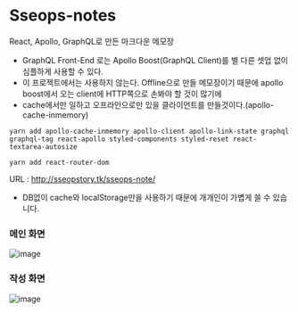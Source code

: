 # Sseops-notes

React, Apollo, GraphQL로 만든 마크다운 메모장

- GraphQL Front-End 로는 Apollo Boost(GraphQL Client)를 별 다른 셋업 없이 심플하게 사용할 수 있다.
- 이 프로젝트에서는 사용하지 않는다. Offline으로 만들 메모장이기 때문에 apollo boost에서 오는 client에 HTTP쪽으로 손봐야 할 것이 많기에
- cache에서만 일하고 오프라인으로만 있을 클라이언트를 만들것이다.(apollo-cache-inmemory)

```
yarn add apollo-cache-inmemory apollo-client apollo-link-state graphql graphql-tag react-apollo styled-components styled-reset react-textarea-autosize
```

```
yarn add react-router-dom
```
URL : http://sseopstory.tk/sseops-note/  
* DB없이 cache와 localStorage만을 사용하기 때문에 개개인이 가볍게 쓸 수 있습니다.  
### 메인 화면
![image](https://user-images.githubusercontent.com/34496143/57508230-e7c19900-733b-11e9-927c-e97d559e0fc9.png)
&nbsp;  
### 작성 화면
![image](https://user-images.githubusercontent.com/34496143/57508370-4e46b700-733c-11e9-9af6-a9f40115c5f5.png)


